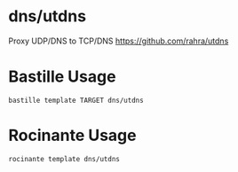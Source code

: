# dns/utdns
Proxy UDP/DNS to TCP/DNS
https://github.com/rahra/utdns

# Bastille Usage
```shell
bastille template TARGET dns/utdns
```

# Rocinante Usage
```shell
rocinante template dns/utdns
```
